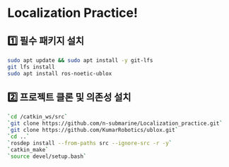 # Localization Practice!
## 1️⃣ 필수 패키지 설치
```bash
sudo apt update && sudo apt install -y git-lfs  
git lfs install
sudo apt install ros-noetic-ublox
```

## 2️⃣ 프로젝트 클론 및 의존성 설치
```bash
`cd /catkin_ws/src`  
`git clone https://github.com/n-submarine/Localization_practice.git`  
`git clone https://github.com/KumarRobotics/ublox.git`  
`cd ..`  
`rosdep install --from-paths src --ignore-src -r -y`  
`catkin_make`  
`source devel/setup.bash`
